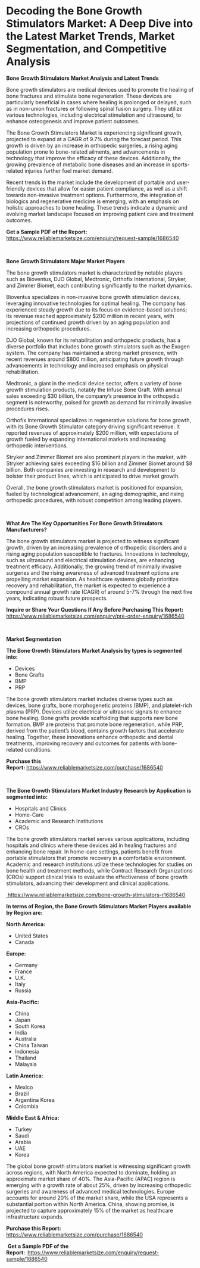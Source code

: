 <p><h1>Decoding the Bone Growth Stimulators Market: A Deep Dive into the Latest Market Trends, Market Segmentation, and Competitive Analysis</h1></p><p><strong>Bone Growth Stimulators Market Analysis and Latest Trends</strong></p>
<p><p>Bone growth stimulators are medical devices used to promote the healing of bone fractures and stimulate bone regeneration. These devices are particularly beneficial in cases where healing is prolonged or delayed, such as in non-union fractures or following spinal fusion surgery. They utilize various technologies, including electrical stimulation and ultrasound, to enhance osteogenesis and improve patient outcomes.</p><p>The Bone Growth Stimulators Market is experiencing significant growth, projected to expand at a CAGR of 9.7% during the forecast period. This growth is driven by an increase in orthopedic surgeries, a rising aging population prone to bone-related ailments, and advancements in technology that improve the efficacy of these devices. Additionally, the growing prevalence of metabolic bone diseases and an increase in sports-related injuries further fuel market demand.</p><p>Recent trends in the market include the development of portable and user-friendly devices that allow for easier patient compliance, as well as a shift towards non-invasive treatment options. Furthermore, the integration of biologics and regenerative medicine is emerging, with an emphasis on holistic approaches to bone healing. These trends indicate a dynamic and evolving market landscape focused on improving patient care and treatment outcomes.</p></p>
<p><strong>Get a Sample PDF of the Report:&nbsp;</strong> <a href="https://www.reliablemarketsize.com/enquiry/request-sample/1686540?utm_campaign=3527&utm_medium=2&utm_source=Github&utm_content=ia&utm_term=13042025&utm_id=bone-growth-stimulators">https://www.reliablemarketsize.com/enquiry/request-sample/1686540</a></p>
<p>&nbsp;</p>
<p><strong>Bone Growth Stimulators Major Market Players</strong></p>
<p><p>The bone growth stimulators market is characterized by notable players such as Bioventus, DJO Global, Medtronic, Orthofix International, Stryker, and Zimmer Biomet, each contributing significantly to the market dynamics.</p><p>Bioventus specializes in non-invasive bone growth stimulation devices, leveraging innovative technologies for optimal healing. The company has experienced steady growth due to its focus on evidence-based solutions; its revenue reached approximately $200 million in recent years, with projections of continued growth driven by an aging population and increasing orthopedic procedures.</p><p>DJO Global, known for its rehabilitation and orthopedic products, has a diverse portfolio that includes bone growth stimulators such as the Exogen system. The company has maintained a strong market presence, with recent revenues around $800 million, anticipating future growth through advancements in technology and increased emphasis on physical rehabilitation.</p><p>Medtronic, a giant in the medical device sector, offers a variety of bone growth stimulation products, notably the Infuse Bone Graft. With annual sales exceeding $30 billion, the company’s presence in the orthopedic segment is noteworthy, poised for growth as demand for minimally invasive procedures rises.</p><p>Orthofix International specializes in regenerative solutions for bone growth, with its Bone Growth Stimulator category driving significant revenue. It reported revenues of approximately $200 million, with expectations of growth fueled by expanding international markets and increasing orthopedic interventions.</p><p>Stryker and Zimmer Biomet are also prominent players in the market, with Stryker achieving sales exceeding $16 billion and Zimmer Biomet around $8 billion. Both companies are investing in research and development to bolster their product lines, which is anticipated to drive market growth.</p><p>Overall, the bone growth stimulators market is positioned for expansion, fueled by technological advancement, an aging demographic, and rising orthopedic procedures, with robust competition among leading players.</p></p>
<p>&nbsp;</p>
<p><strong>What Are The Key Opportunities For Bone Growth Stimulators Manufacturers?</strong></p>
<p><p>The bone growth stimulators market is projected to witness significant growth, driven by an increasing prevalence of orthopedic disorders and a rising aging population susceptible to fractures. Innovations in technology, such as ultrasound and electrical stimulation devices, are enhancing treatment efficacy. Additionally, the growing trend of minimally invasive surgeries and the rising awareness of advanced treatment options are propelling market expansion. As healthcare systems globally prioritize recovery and rehabilitation, the market is expected to experience a compound annual growth rate (CAGR) of around 5-7% through the next five years, indicating robust future prospects.</p></p>
<p><strong>Inquire or Share Your Questions If Any Before Purchasing This Report:</strong> <a href="https://www.reliablemarketsize.com/enquiry/pre-order-enquiry/1686540?utm_campaign=3527&utm_medium=2&utm_source=Github&utm_content=ia&utm_term=13042025&utm_id=bone-growth-stimulators">https://www.reliablemarketsize.com/enquiry/pre-order-enquiry/1686540</a></p>
<p>&nbsp;</p>
<p><strong>Market Segmentation</strong></p>
<p><strong>The Bone Growth Stimulators Market Analysis by types is segmented into:</strong></p>
<p><ul><li>Devices</li><li>Bone Grafts</li><li>BMP</li><li>PRP</li></ul></p>
<p><p>The bone growth stimulators market includes diverse types such as devices, bone grafts, bone morphogenetic proteins (BMP), and platelet-rich plasma (PRP). Devices utilize electrical or ultrasonic signals to enhance bone healing. Bone grafts provide scaffolding that supports new bone formation. BMP are proteins that promote bone regeneration, while PRP, derived from the patient’s blood, contains growth factors that accelerate healing. Together, these innovations enhance orthopedic and dental treatments, improving recovery and outcomes for patients with bone-related conditions.</p></p>
<p><strong>Purchase this Report:&nbsp;</strong><a href="https://www.reliablemarketsize.com/purchase/1686540?utm_campaign=3527&utm_medium=2&utm_source=Github&utm_content=ia&utm_term=13042025&utm_id=bone-growth-stimulators">https://www.reliablemarketsize.com/purchase/1686540</a></p>
<p>&nbsp;</p>
<p><strong>The Bone Growth Stimulators Market Industry Research by Application is segmented into:</strong></p>
<p><ul><li>Hospitals and Clinics</li><li>Home-Care</li><li>Academic and Research Institutions</li><li>CROs</li></ul></p>
<p><p>The bone growth stimulators market serves various applications, including hospitals and clinics where these devices aid in healing fractures and enhancing bone repair. In home-care settings, patients benefit from portable stimulators that promote recovery in a comfortable environment. Academic and research institutions utilize these technologies for studies on bone health and treatment methods, while Contract Research Organizations (CROs) support clinical trials to evaluate the effectiveness of bone growth stimulators, advancing their development and clinical applications.</p></p>
<p><a href="https://www.reliablemarketsize.com/bone-growth-stimulators-r1686540?utm_campaign=3527&utm_medium=2&utm_source=Github&utm_content=ia&utm_term=13042025&utm_id=bone-growth-stimulators">&nbsp;https://www.reliablemarketsize.com/bone-growth-stimulators-r1686540</a></p>
<p><strong>In terms of Region, the Bone Growth Stimulators Market Players available by Region are:</strong></p>
<p>
    <p> <strong> North America: </strong>
        <ul>
            <li>United States</li>
            <li>Canada</li>
        </ul>
        </p> 
    <p> <strong> Europe: </strong>
        <ul>
            <li>Germany</li>
            <li>France</li>
            <li>U.K.</li>
            <li>Italy</li>
            <li>Russia</li>
        </ul>
        </p> 
    <p> <strong> Asia-Pacific: </strong>
        <ul>
            <li>China</li>
            <li>Japan</li>
            <li>South Korea</li>
            <li>India</li>
            <li>Australia</li>
            <li>China Taiwan</li>
            <li>Indonesia</li>
            <li>Thailand</li>
            <li>Malaysia</li>
        </ul>
        </p> 
    <p> <strong> Latin America: </strong>
        <ul>
            <li>Mexico</li>
            <li>Brazil</li>
            <li>Argentina Korea</li>
            <li>Colombia</li>
        </ul>
        </p> 
    <p> <strong> Middle East & Africa: </strong>
        <ul>
            <li>Turkey</li>
            <li>Saudi</li>
            <li>Arabia</li>
            <li>UAE</li>
            <li>Korea</li>
        </ul>
    </p>
    </p>
<p><p>The global bone growth stimulators market is witnessing significant growth across regions, with North America expected to dominate, holding an approximate market share of 40%. The Asia-Pacific (APAC) region is emerging with a growth rate of about 25%, driven by increasing orthopedic surgeries and awareness of advanced medical technologies. Europe accounts for around 20% of the market share, while the USA represents a substantial portion within North America. China, showing promise, is projected to capture approximately 15% of the market as healthcare infrastructure expands.</p></p>
<p><strong>Purchase this Report: </strong><a href="https://www.reliablemarketsize.com/purchase/1686540?utm_campaign=3527&utm_medium=2&utm_source=Github&utm_content=ia&utm_term=13042025&utm_id=bone-growth-stimulators">https://www.reliablemarketsize.com/purchase/1686540</a></p>
<p>&nbsp;<strong>Get a Sample PDF of the Report:&nbsp;&nbsp;</strong><a href="https://www.reliablemarketsize.com/enquiry/request-sample/1686540?utm_campaign=3527&utm_medium=2&utm_source=Github&utm_content=ia&utm_term=13042025&utm_id=bone-growth-stimulators">https://www.reliablemarketsize.com/enquiry/request-sample/1686540</a></p>
<p><strong></strong></p>
<p><p></p><p></p><p></p></p>